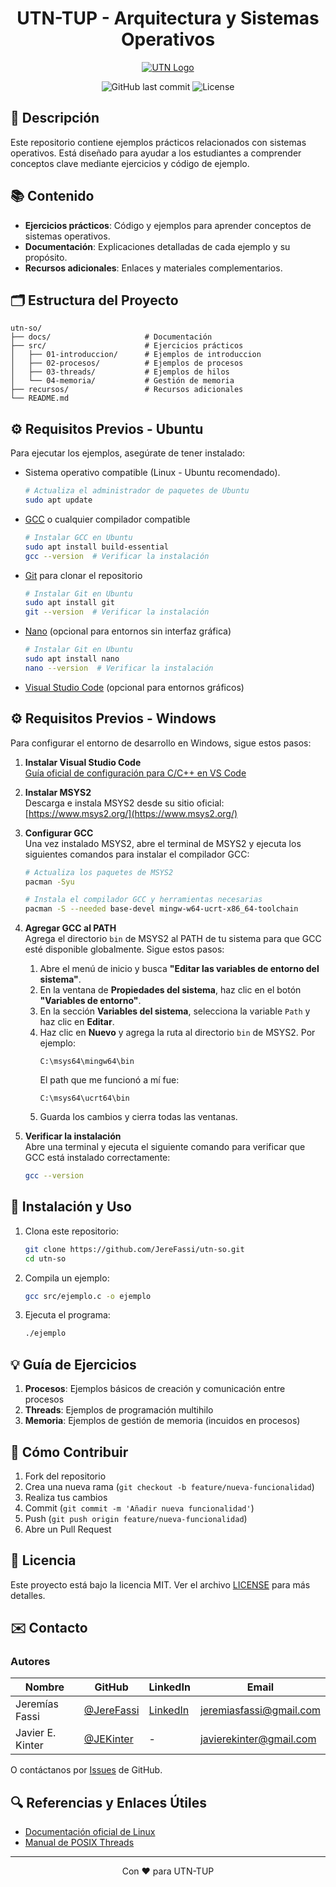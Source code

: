 <div align="center">

# UTN-TUP - Arquitectura y Sistemas Operativos

</div>

<div align="center">

[![UTN Logo](https://www.frbb.utn.edu.ar/frbb/wp-content/uploads/2025/01/logo_2025_sintexto.png)](https://www.frbb.utn.edu.ar/frbb/sacad/carreras/tup/)

![GitHub last commit](https://img.shields.io/github/last-commit/JereFassi/utn-so)
![License](https://img.shields.io/github/license/JereFassi/utn-so)

</div>

## 📝 Descripción

Este repositorio contiene ejemplos prácticos relacionados con sistemas operativos. Está diseñado para ayudar a los estudiantes a comprender conceptos clave mediante ejercicios y código de ejemplo.

## 📚 Contenido

- **Ejercicios prácticos**: Código y ejemplos para aprender conceptos de sistemas operativos.
- **Documentación**: Explicaciones detalladas de cada ejemplo y su propósito.
- **Recursos adicionales**: Enlaces y materiales complementarios.

## 🗂️ Estructura del Proyecto

```
utn-so/
├── docs/                     # Documentación
├── src/                      # Ejercicios prácticos
│   ├── 01-introduccion/      # Ejemplos de introduccion
│   ├── 02-procesos/          # Ejemplos de procesos
│   ├── 03-threads/           # Ejemplos de hilos
│   └── 04-memoria/           # Gestión de memoria
├── recursos/                 # Recursos adicionales
└── README.md
```

## ⚙️ Requisitos Previos - Ubuntu

Para ejecutar los ejemplos, asegúrate de tener instalado:

- Sistema operativo compatible (Linux - Ubuntu recomendado).

  ```bash
  # Actualiza el administrador de paquetes de Ubuntu
  sudo apt update
  ```

- [GCC](https://gcc.gnu.org/) o cualquier compilador compatible

  ```bash
  # Instalar GCC en Ubuntu
  sudo apt install build-essential
  gcc --version  # Verificar la instalación
  ```

- [Git](https://git-scm.com/) para clonar el repositorio

  ```bash
  # Instalar Git en Ubuntu
  sudo apt install git
  git --version  # Verificar la instalación
  ```

- [Nano](https://www.nano-editor.org/) (opcional para entornos sin interfaz gráfica)

  ```bash
  # Instalar Git en Ubuntu
  sudo apt install nano
  nano --version  # Verificar la instalación
  ```

- [Visual Studio Code](https://code.visualstudio.com/) (opcional para entornos gráficos)

## ⚙️ Requisitos Previos - Windows

Para configurar el entorno de desarrollo en Windows, sigue estos pasos:

1. **Instalar Visual Studio Code**  
   [Guía oficial de configuración para C/C++ en VS Code](https://code.visualstudio.com/docs/cpp/config-mingw)

2. **Instalar MSYS2**  
   Descarga e instala MSYS2 desde su sitio oficial:  
   [https://www.msys2.org/](https://www.msys2.org/)

3. **Configurar GCC**  
   Una vez instalado MSYS2, abre el terminal de MSYS2 y ejecuta los siguientes comandos para instalar el compilador GCC:

   ```bash
   # Actualiza los paquetes de MSYS2
   pacman -Syu

   # Instala el compilador GCC y herramientas necesarias
   pacman -S --needed base-devel mingw-w64-ucrt-x86_64-toolchain

   ```

4. **Agregar GCC al PATH**  
   Agrega el directorio `bin` de MSYS2 al PATH de tu sistema para que GCC esté disponible globalmente. Sigue estos pasos:

   1. Abre el menú de inicio y busca **"Editar las variables de entorno del sistema"**.
   2. En la ventana de **Propiedades del sistema**, haz clic en el botón **"Variables de entorno"**.
   3. En la sección **Variables del sistema**, selecciona la variable `Path` y haz clic en **Editar**.
   4. Haz clic en **Nuevo** y agrega la ruta al directorio `bin` de MSYS2. Por ejemplo:
      ```
      C:\msys64\mingw64\bin
      ```
      El path que me funcionó a mí fue:
      ```
      C:\msys64\ucrt64\bin
      ```
   5. Guarda los cambios y cierra todas las ventanas.

5. **Verificar la instalación**  
   Abre una terminal y ejecuta el siguiente comando para verificar que GCC está instalado correctamente:
   ```bash
   gcc --version
   ```

## 🚀 Instalación y Uso

1. Clona este repositorio:

   ```bash
   git clone https://github.com/JereFassi/utn-so.git
   cd utn-so
   ```

2. Compila un ejemplo:

   ```bash
   gcc src/ejemplo.c -o ejemplo
   ```

3. Ejecuta el programa:
   ```bash
   ./ejemplo
   ```

## 💡 Guía de Ejercicios

1. **Procesos**: Ejemplos básicos de creación y comunicación entre procesos
2. **Threads**: Ejemplos de programación multihilo
3. **Memoria**: Ejemplos de gestión de memoria (incuidos en procesos)

## 🤝 Cómo Contribuir

1. Fork del repositorio
2. Crea una nueva rama (`git checkout -b feature/nueva-funcionalidad`)
3. Realiza tus cambios
4. Commit (`git commit -m 'Añadir nueva funcionalidad'`)
5. Push (`git push origin feature/nueva-funcionalidad`)
6. Abre un Pull Request

## 📄 Licencia

Este proyecto está bajo la licencia MIT. Ver el archivo [LICENSE](LICENSE) para más detalles.

## ✉️ Contacto

### Autores

| Nombre           | GitHub                                     | LinkedIn                                           | Email                   |
| ---------------- | ------------------------------------------ | -------------------------------------------------- | ----------------------- |
| Jeremías Fassi   | [@JereFassi](https://github.com/JereFassi) | [LinkedIn](https://linkedin.com/in/jeremias-fassi) | jeremiasfassi@gmail.com |
| Javier E. Kinter | [@JEKinter](https://github.com/JEKinter)   | -                                                  | javierekinter@gmail.com |

O contáctanos por [Issues](https://github.com/JereFassi/utn-so/issues) de GitHub.

## 🔍 Referencias y Enlaces Útiles

- [Documentación oficial de Linux](https://www.kernel.org/doc/)
- [Manual de POSIX Threads](https://computing.llnl.gov/tutorials/pthreads/)

---

<div align="center">
Con ❤️ para UTN-TUP
</div>
